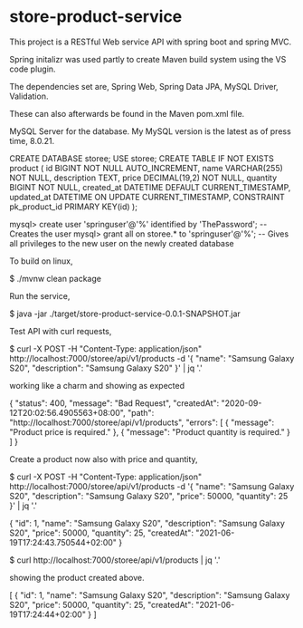 # store-product-service
This project is a RESTful Web service API with spring boot and spring MVC.

Spring initalizr was used partly to create Maven build system using the VS code plugin.

The dependencies set are,
Spring Web,
Spring Data JPA,
MySQL Driver,
Validation.

These can also afterwards be found in the Maven pom.xml file.

MySQL Server for the database. My MySQL version is the latest as of press time, 8.0.21.

CREATE DATABASE storee;
USE storee;
CREATE TABLE IF NOT EXISTS product (
    id BIGINT NOT NULL AUTO_INCREMENT,
    name VARCHAR(255) NOT NULL,
    description TEXT,
    price DECIMAL(19,2) NOT NULL,
    quantity BIGINT NOT NULL,
    created_at DATETIME DEFAULT CURRENT_TIMESTAMP,
    updated_at DATETIME ON UPDATE CURRENT_TIMESTAMP,
    CONSTRAINT pk_product_id PRIMARY KEY(id)
);


mysql> create user 'springuser'@'%' identified by 'ThePassword'; -- Creates the user
mysql> grant all on storee.* to 'springuser'@'%'; -- Gives all privileges to the new user on the newly created database

To build on linux,

$ ./mvnw clean package

Run the service, 

$ java -jar ./target/store-product-service-0.0.1-SNAPSHOT.jar

Test API with curl requests,

$ curl -X POST -H "Content-Type: application/json" http://localhost:7000/storee/api/v1/products -d '{ "name": "Samsung Galaxy S20", "description": "Samsung Galaxy S20" }' | jq '.'

working like a charm and showing as expected

{
    "status": 400,
    "message": "Bad Request",
    "createdAt": "2020-09-12T20:02:56.4905563+08:00",
    "path": "http://localhost:7000/storee/api/v1/products",
    "errors": [
        {
            "message": "Product price is required."
        },
        {
            "message": "Product quantity is required."
        }
    ]
}

Create a product now also with price and quantity,

$ curl -X POST -H "Content-Type: application/json" http://localhost:7000/storee/api/v1/products -d '{ "name": "Samsung Galaxy S20", "description": "Samsung Galaxy S20", "price": 50000, "quantity": 25 }' | jq '.'

{
  "id": 1,
  "name": "Samsung Galaxy S20",
  "description": "Samsung Galaxy S20",
  "price": 50000,
  "quantity": 25,
  "createdAt": "2021-06-19T17:24:43.750544+02:00"
}


$ curl http://localhost:7000/storee/api/v1/products | jq '.'

showing the product created above.

[
  {
    "id": 1,
    "name": "Samsung Galaxy S20",
    "description": "Samsung Galaxy S20",
    "price": 50000,
    "quantity": 25,
    "createdAt": "2021-06-19T17:24:44+02:00"
  }
]
